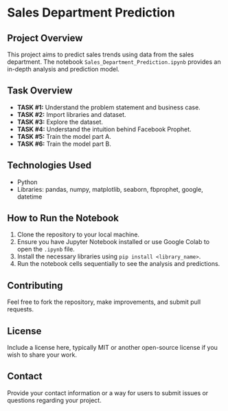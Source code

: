 # Sales Department Prediction

## Project Overview
This project aims to predict sales trends using data from the sales department. The notebook `Sales_Department_Prediction.ipynb` provides an in-depth analysis and prediction model.

## Task Overview
- **TASK #1:** Understand the problem statement and business case.
- **TASK #2:** Import libraries and dataset.
- **TASK #3:** Explore the dataset.
- **TASK #4:** Understand the intuition behind Facebook Prophet.
- **TASK #5:** Train the model part A.
- **TASK #6:** Train the model part B.

## Technologies Used
- Python
- Libraries: pandas, numpy, matplotlib, seaborn, fbprophet, google, datetime

## How to Run the Notebook
1. Clone the repository to your local machine.
2. Ensure you have Jupyter Notebook installed or use Google Colab to open the `.ipynb` file.
3. Install the necessary libraries using `pip install <library_name>`.
4. Run the notebook cells sequentially to see the analysis and predictions.

## Contributing
Feel free to fork the repository, make improvements, and submit pull requests.

## License
Include a license here, typically MIT or another open-source license if you wish to share your work.

## Contact
Provide your contact information or a way for users to submit issues or questions regarding your project.
